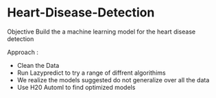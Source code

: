 # Heart-Disease-Detection

Objective
Build the a machine learning model for the heart disease detection

Approach :

- Clean the Data
- Run Lazypredict to try a range of diffrent algorithims
- We realize the models suggested do not generalize over all the data
- Use H20 Automl to find optimized models
